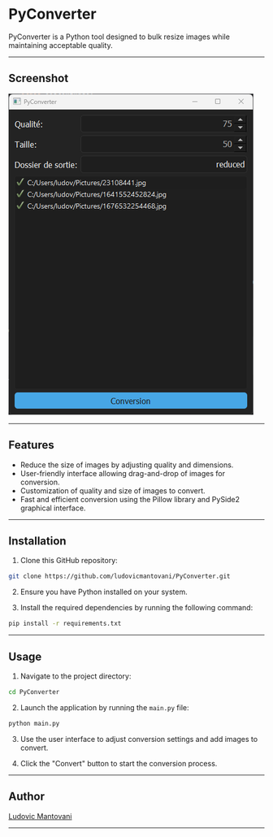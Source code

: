# PyConverter

PyConverter is a Python tool designed to bulk resize images while maintaining acceptable quality.

---

## Screenshot

![Application screenshot](https://github.com/ludovicmantovani/PyConverter/blob/master/doc/img/screenshot01.png)

---

## Features

- Reduce the size of images by adjusting quality and dimensions.
- User-friendly interface allowing drag-and-drop of images for conversion.
- Customization of quality and size of images to convert.
- Fast and efficient conversion using the Pillow library and PySide2 graphical interface.

---

## Installation

1. Clone this GitHub repository:

```bash
git clone https://github.com/ludovicmantovani/PyConverter.git
```

2. Ensure you have Python installed on your system.

3. Install the required dependencies by running the following command:

```bash
pip install -r requirements.txt
```

---

## Usage

1. Navigate to the project directory:

```bash
cd PyConverter
```

2. Launch the application by running the `main.py` file:

```bash
python main.py
```

3. Use the user interface to adjust conversion settings and add images to convert.

4. Click the "Convert" button to start the conversion process.

---

## Author

[Ludovic Mantovani](https://github.com/ludovicmantovani)

---
